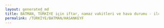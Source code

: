 ```yaml
---
layout: generated_md
title: BATMAN, TÜRKİYE için iftar, namaz vakitleri ve hava durumu - ilçe/eyalet seç
permalink: /TÜRKİYE/BATMAN/HASANKEYF
---
```


<script type="text/javascript">
  var country = TÜRKİYE;
  var city = BATMAN;
  var state = HASANKEYF;
  var lat = 72;
  var lon = 21;
</script>
